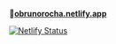 **🚀<a href="https://obrunorocha.netlify.app/" target="_blank">obrunorocha.netlify.app</a>**

[![Netlify Status](https://api.netlify.com/api/v1/badges/2df4d620-5625-45a7-96c8-99cd43db1096/deploy-status)](https://app.netlify.com/sites/obrunorocha/deploys)
